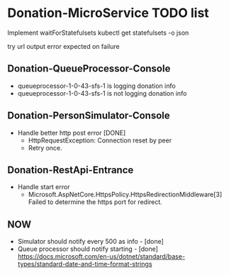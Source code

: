# Donation-MicroService TODO list

Implement waitForStatefulsets
kubectl get statefulsets -o json

try url output error expected on failure

## Donation-QueueProcessor-Console
- queueprocessor-1-0-43-sfs-1 is logging donation info
- queueprocessor-1-0-43-sfs-1 is not logging donation info

## Donation-PersonSimulator-Console

- Handle better http post error [DONE]
    * HttpRequestException: Connection reset by peer
    * Retry once.


## Donation-RestApi-Entrance

- Handle start error
    * Microsoft.AspNetCore.HttpsPolicy.HttpsRedirectionMiddleware[3] Failed to determine the https port for redirect.

## NOW

- Simulator should notify every 500 as info - [done]
- Queue processor should notify starting - [done]
https://docs.microsoft.com/en-us/dotnet/standard/base-types/standard-date-and-time-format-strings    